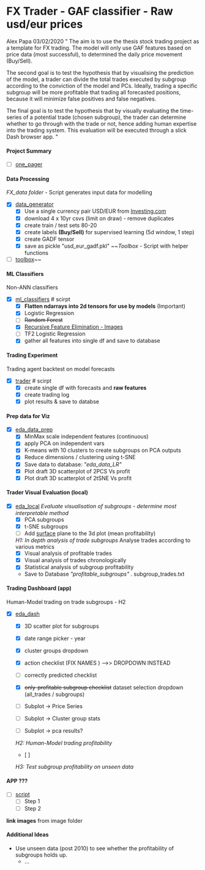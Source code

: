 # FX Trader - GAF classifier - Raw usd/eur prices
Alex Papa 03/02/2020
"
The aim is to use the thesis stock trading project as a template for FX trading. The model will only use GAF features based on price data (most successful), to determined the daily price movement (Buy/Sell).

The second goal is to test the hypothesis that by visualising the prediction of the model, a trader can divide the total trades executed by subgroup according to the conviction of the model and PCs. Ideally, trading a specific subgroup will be more profitable that trading all forecasted positions, because it will minimize false positives and false negatives.

The final goal is to test the hypothesis that by visually evaluating the time-series of a potential trade (chosen subgroup), the trader can determine whether to go through with the trade or not, hence adding human expertise into the trading system. This evaluation will be executed through a slick Dash browser app.
"
#### __Project Summary__
- [ ] [one_pager](link)

#### __Data Processing__
_FX_data folder_ - Script generates input data for modelling
- [x] [data_generator](link)
  - [x] Use a single currency pair USD/EUR from [Investing.com](https://www.investing.com/currencies/eur-usd-historical-data)
  - [x] download 4 x 10yr csvs (limit on draw) - remove duplicates
  - [x] create train / test sets 80-20
  - [x] create labels **(Buy/Sell)** for supervised learning (5d window, 1 step)
  - [x] create GADF tensor
  - [x] save as pickle "usd_eur_gadf.pkl"
~~_Toolbox_ - Script with helper functions
- [ ] [toolbox](link)~~

#### __ML Classifiers__
Non-ANN classifiers
- [x] [ml_classifiers](link)  # scirpt
  - [x] **Flatten ndarrays into 2d tensors for use by models** (Important)
  - [x] Logistic Regression
  - [ ] ~~Random Forest~~
  - [x] [Recursive Feature Elimination - Images](https://scikit-learn.org/stable/auto_examples/feature_selection/plot_rfe_digits.html#sphx-glr-auto-examples-feature-selection-plot-rfe-digits-py)
  - [ ] TF2 Logistic Regression
  - [x] gather all features into single df and save to database

#### __Trading Experiment__
Trading agent backtest on model forecasts
- [x] [trader](link)  # scirpt
  - [x] create single df with forecasts and __raw features__
  - [x] create trading log
  - [x] plot results & save to databse

#### __Prep data for Viz__
- [x] [eda_data_prep](link)
  - [x] MinMax scale independent features (continuous)
  - [x] apply PCA on independent vars
  - [x] K-means with 10 clusters to create subgroups on PCA outputs
  - [x] Reduce dimensions / clustering using t-SNE
  - [x] Save data to database: _"eda_data_LR"_
  - [x] Plot draft 3D scatterplot of 2PCS Vs profit
  - [x] Plot draft 3D scatterplot of 2tSNE Vs profit

#### __Trader Visual Evaluation (local)__
- [x] [eda_local](link)
  _Evaluate visualisation of subgroups - determine most interpretable method_
  - [x] PCA subgroups
  - [x] t-SNE subgroups
  - [ ] Add [surface](https://plot.ly/python/3d-surface-plots/) plane to the 3d plot (mean profitability)

  _H1: In depth analysis of trade subgroups_
  Analyse trades according to various metrics
  - [x] Visual analysis of profitable trades
  - [x] Visual analysis of trades chronologically
  - [x] Statistical analysis of subgroup profitability
  - Save to Database _"profitable_subgroups"_ . subgroup_trades.txt

#### __Trading Dashboard (app)__
Human-Model trading on trade subgroups - H2
- [x] [eda_dash](link)
  - [x] 3D scatter plot for subgroups
  - [x] date range picker - year
  - [x] cluster groups dropdown
  - [x] action checklist  (FIX NAMES ) -->> DROPDOWN INSTEAD
  - [ ] correctly predicted checklist
  - [x] ~~only-profitable subgroup checklist~~
        dataset selection dropdown (all_trades / subgroups)

  - [ ] Subplot -> Price Series
  - [ ] Subplot -> Cluster group stats
  - [ ] Subplot -> pca results?




  _H2: Human-Model trading profitability_
  - [ ]

  _H3: Test subgroup profitability on unseen data_


#### __APP ???__
- [ ] [script](link)
  - [ ] Step 1
  - [ ] Step 2

**link images** from image folder


#### Additional Ideas
- Use unseen data (post 2010) to see whether the profitability of subgroups holds up.
  - ...
